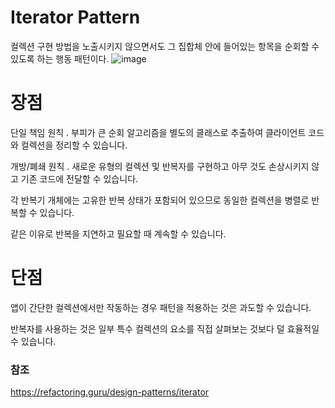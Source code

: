 # Iterator Pattern
컬렉션 구현 방법을 노출시키지 않으면서도 그 집합체 안에 들어있는 항목을 순회할 수 있도록 하는 행동 패턴이다.
![image](https://user-images.githubusercontent.com/25922366/128185002-6a33bc90-0a08-4c63-928c-95d9eb0578e1.png)

# 장점
단일 책임 원칙 . 부피가 큰 순회 알고리즘을 별도의 클래스로 추출하여 클라이언트 코드와 컬렉션을 정리할 수 있습니다. 

개방/폐쇄 원칙 . 새로운 유형의 컬렉션 및 반복자를 구현하고 아무 것도 손상시키지 않고 기존 코드에 전달할 수 있습니다.

각 반복기 개체에는 고유한 반복 상태가 포함되어 있으므로 동일한 컬렉션을 병렬로 반복할 수 있습니다.

같은 이유로 반복을 지연하고 필요할 때 계속할 수 있습니다.

# 단점
앱이 간단한 컬렉션에서만 작동하는 경우 패턴을 적용하는 것은 과도할 수 있습니다.

반복자를 사용하는 것은 일부 특수 컬렉션의 요소를 직접 살펴보는 것보다 덜 효율적일 수 있습니다.  


### 참조
https://refactoring.guru/design-patterns/iterator
